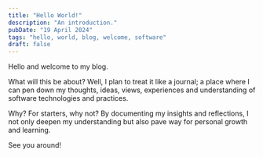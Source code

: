 ```yaml
---
title: "Hello World!"
description: "An introduction."
pubDate: "19 April 2024"
tags: "hello, world, blog, welcome, software"
draft: false
---
```

Hello and welcome to my blog. 

What will this be about? Well, I plan to treat it like a journal; a place where I can pen down my thoughts, ideas, views, experiences and understanding of software technologies and practices.

Why? For starters, why not? By documenting my insights and reflections, I not only deepen my understanding but also pave way for personal growth and learning.

See you around!
